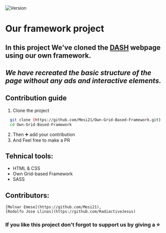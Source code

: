 <img alt="Version" src="https://img.shields.io/badge/version-1.0.0-blue.svg?cacheSeconds=2592000" />

# Our framework project

In this project We've cloned the **[DASH](https://www.dash.org/)** webpage using our own framework.
---
_We have recreated the basic structure of the page without any ads and interactive elements._
---

## Contribution guide

1. Clone the project
```bash
  git clone (https://github.com/Mesi21/Own-Grid-Based-Framework.git)
  cd Own-Grid-Based-Framework
```

2. Then :heavy_plus_sign: add your contribution
3. And Feel free to make a PR

## Tehnical tools:

- HTML & CSS
- Own Grid-based Framework
- SASS

## Contributors:

	[Molnar Emese](https://github.com/Mesi21),
	[Rodolfo Jose Llinas](https://github.com/RadiactiveJesus)

### If you like this project don't forgot to support us by giving a :star: 
